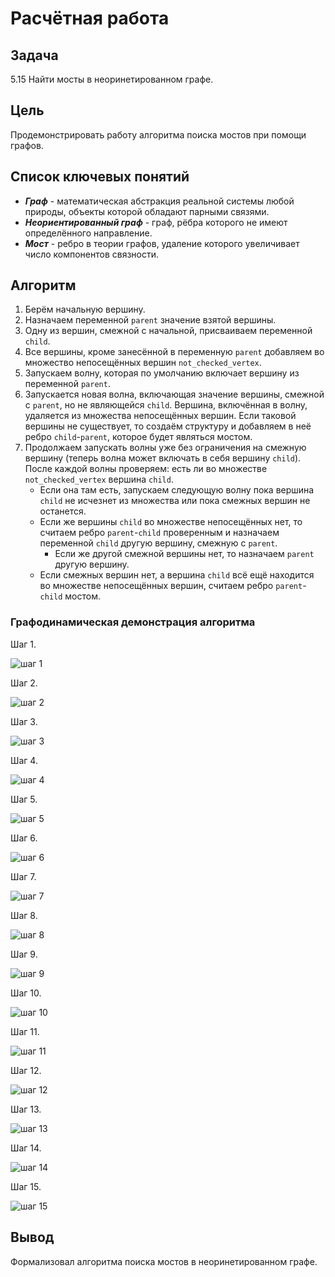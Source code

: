 
# Расчётная работа

## Задача
5.15 Найти мосты в неоринетированном графе.

## Цель
Продемонстрировать работу алгоритма поиска мостов при помощи графов.

## Список ключевых понятий
* ***Граф*** - математическая абстракция реальной системы любой природы, объекты которой обладают парными связями.
* ***Неориентированный граф*** - граф, рёбра которого не имеют определённого направление.
* ***Мост*** - ребро в теории графов, удаление которого увеличивает число компонентов связности.

## Алгоритм

1. Берём начальную вершину.
2. Назначаем переменной `parent` значение взятой вершины.
3. Одну из вершин, смежной с начальной, присваиваем переменной `child`.
4. Все вершины, кроме занесённой в переменную `parent` добавляем во множество непосещённых вершин `not_checked_vertex`.
5. Запускаем волну, которая по умолчанию включает вершину из переменной `parent`.
6. Запускается новая волна, включающая значение вершины, смежной с `parent`, но не являющейся `child`. Вершина, включённая в волну, удаляется из множества непосещённых вершин. Если таковой вершины не существует, то создаём структуру и добавляем в неё ребро `child`-`parent`, которое будет являться мостом.
7. Продолжаем запускать волны уже без ограничения на смежную вершину (теперь волна может включать в себя вершину `child`). После каждой волны проверяем: есть ли во множестве `not_checked_vertex` вершина `child`.
   + Если она там есть, запускаем следующую волну пока вершина `child` не исчезнет из множества или пока смежных вершин не останется.
   + Если же вершины `child` во множестве непосещённых нет, то считаем ребро `parent`-`child` проверенным и назначаем переменной `child` другую вершину, смежную с `parent`.
     - Если же другой смежной вершины нет, то назначаем `parent` другую вершину.
   + Если смежных вершин нет, а вершина `child` всё ещё находится во множестве непосещённых вершин, считаем ребро `parent`-`child` мостом.
  
### Графодинамическая демонстрация алгоритма

Шаг 1.
  
![шаг 1](https://github.com/iis-32170x/RPIIS/blob/%D0%93%D0%B5%D1%82%D0%BC%D0%B0%D0%BD_%D0%94/sem2/PP/screenshots/1.png)
  
Шаг 2.
  
![шаг 2](https://github.com/iis-32170x/RPIIS/blob/%D0%93%D0%B5%D1%82%D0%BC%D0%B0%D0%BD_%D0%94/sem2/PP/screenshots/2.png)
  
Шаг 3.
  
![шаг 3](https://github.com/iis-32170x/RPIIS/blob/%D0%93%D0%B5%D1%82%D0%BC%D0%B0%D0%BD_%D0%94/sem2/PP/screenshots/3.png)
  
Шаг 4.
  
![шаг 4](https://github.com/iis-32170x/RPIIS/blob/%D0%93%D0%B5%D1%82%D0%BC%D0%B0%D0%BD_%D0%94/sem2/PP/screenshots/4.png)

Шаг 5.
  
![шаг 5](https://github.com/iis-32170x/RPIIS/blob/%D0%93%D0%B5%D1%82%D0%BC%D0%B0%D0%BD_%D0%94/sem2/PP/screenshots/5.png)

Шаг 6.
  
![шаг 6](https://github.com/iis-32170x/RPIIS/blob/%D0%93%D0%B5%D1%82%D0%BC%D0%B0%D0%BD_%D0%94/sem2/PP/screenshots/6.png)

Шаг 7.
  
![шаг 7](https://github.com/iis-32170x/RPIIS/blob/%D0%93%D0%B5%D1%82%D0%BC%D0%B0%D0%BD_%D0%94/sem2/PP/screenshots/7.png)

Шаг 8.
  
![шаг 8](https://github.com/iis-32170x/RPIIS/blob/%D0%93%D0%B5%D1%82%D0%BC%D0%B0%D0%BD_%D0%94/sem2/PP/screenshots/8.png)

Шаг 9.
  
![шаг 9](https://github.com/iis-32170x/RPIIS/blob/%D0%93%D0%B5%D1%82%D0%BC%D0%B0%D0%BD_%D0%94/sem2/PP/screenshots/9.png)

Шаг 10.
  
![шаг 10](https://github.com/iis-32170x/RPIIS/blob/%D0%93%D0%B5%D1%82%D0%BC%D0%B0%D0%BD_%D0%94/sem2/PP/screenshots/10.png)

Шаг 11.
  
![шаг 11](https://github.com/iis-32170x/RPIIS/blob/%D0%93%D0%B5%D1%82%D0%BC%D0%B0%D0%BD_%D0%94/sem2/PP/screenshots/11.png)

Шаг 12.
  
![шаг 12](https://github.com/iis-32170x/RPIIS/blob/%D0%93%D0%B5%D1%82%D0%BC%D0%B0%D0%BD_%D0%94/sem2/PP/screenshots/12.png)

Шаг 13.
  
![шаг 13](https://github.com/iis-32170x/RPIIS/blob/%D0%93%D0%B5%D1%82%D0%BC%D0%B0%D0%BD_%D0%94/sem2/PP/screenshots/13.png)

Шаг 14.
  
![шаг 14](https://github.com/iis-32170x/RPIIS/blob/%D0%93%D0%B5%D1%82%D0%BC%D0%B0%D0%BD_%D0%94/sem2/PP/screenshots/14.png)

Шаг 15.
  
![шаг 15](https://github.com/iis-32170x/RPIIS/blob/%D0%93%D0%B5%D1%82%D0%BC%D0%B0%D0%BD_%D0%94/sem2/PP/screenshots/15.png)
## Вывод
Формализовал алгоритма поиска мостов в неоринетированном графе.
